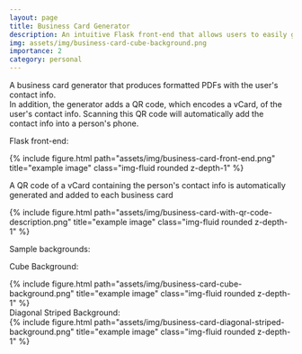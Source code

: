 ```yaml
---
layout: page
title: Business Card Generator
description: An intuitive Flask front-end that allows users to easily generate business cards with stunning backgrounds
img: assets/img/business-card-cube-background.png
importance: 2
category: personal
---
```

A business card generator that produces formatted PDFs with the user's contact info.  
In addition, the generator adds a QR code, which encodes a vCard, of the user's contact info. Scanning this QR code will automatically add the contact info into a person's phone.

Flask front-end:
<div class="row">
    <div class="col-sm mt-3 mt-md-0">
        {% include figure.html path="assets/img/business-card-front-end.png" title="example image" class="img-fluid rounded z-depth-1" %}
    </div>
</div>

A QR code of a vCard containing the person's contact info is automatically generated and added to each business card
<div class="row">
    <div class="col-sm mt-3 mt-md-0">
        {% include figure.html path="assets/img/business-card-with-qr-code-description.png" title="example image" class="img-fluid rounded z-depth-1" %}
    </div>
</div>

Sample backgrounds:

Cube Background:
<div class="row">
    <div class="col-sm mt-3 mt-md-0">
        {% include figure.html path="assets/img/business-card-cube-background.png" title="example image" class="img-fluid rounded z-depth-1" %}
    </div>
</div>
Diagonal Striped Background:
<div class="row">
    <div class="col-sm mt-3 mt-md-0">
        {% include figure.html path="assets/img/business-card-diagonal-striped-background.png" title="example image" class="img-fluid rounded z-depth-1" %}
    </div>
</div>
